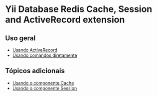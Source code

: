 # Yii Database Redis Cache, Session and ActiveRecord extension

## Uso geral

- [Usando ActiveRecord](usage-ar.md)
- [Usando comandos diretamente](usage-commands.md)

## Tópicos adicionais

- [Usando o componente Cache](topics-cache.md)
- [Usando o componente Session](topics-session.md)
